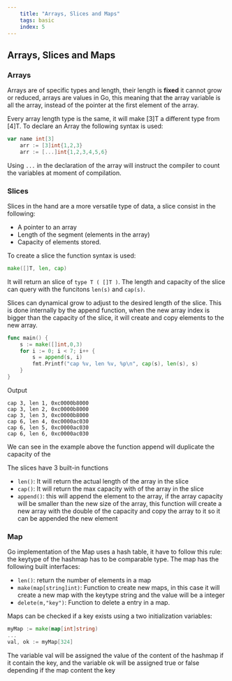 ```yaml
---
    title: "Arrays, Slices and Maps"
    tags: basic
    index: 5
---
```

## Arrays, Slices and Maps
### Arrays

Arrays are of specific types and length, their length is **fixed** it cannot grow or reduced, arrays are values in Go, this meaning that the array variable is all the array, instead of the pointer at the first element of the array.

Every array length type is the same, it will make [3]T a different type from [4]T.
To declare an Array the following syntax is used:

``` go
var name int[3]
    arr := [3]int{1,2,3}
    arr := [...]int{1,2,3,4,5,6}
```

Using `...` in the declaration of the array will instruct the compiler to count the variables at moment of compilation.

### Slices

Slices in the hand are a more versatile type of data, a slice consist in the following:
- A pointer to an array
- Length of the segment (elements in the array)
- Capacity of elements stored.

To create a slice the function syntax is used:
``` go
make([]T, len, cap)
```
It will return an slice of `type T ( []T )`. The length and capacity of the slice can query with the funcitons `len(s)` and `cap(s)`.

Slices can dynamical grow to adjust to the desired length of the slice. This is done internally by the append function, when the new array index is bigger than the capacity of the slice, it will create and copy elements to the new array.

``` go
func main() {
    s := make([]int,0,3)
    for i := 0; i < 7; i++ {
        s = append(s, i)
        fmt.Printf("cap %v, len %v, %p\n", cap(s), len(s), s)
    }
}
```

Output
``` text
cap 3, len 1, 0xc0000b8000
cap 3, len 2, 0xc0000b8000
cap 3, len 3, 0xc0000b8000
cap 6, len 4, 0xc0000ac030
cap 6, len 5, 0xc0000ac030
cap 6, len 6, 0xc0000ac030
```

We can see in the example above the function append will duplicate the capacity of the

The slices have 3 built-in functions
- `len()`: It will return the actual length of the array in the slice
- `cap()`: It will return the max capacity with of the array in the slice
- `append()`:  this will append the element to the array, if the array capacity will be smaller than the new size of the array, this function will create a new array with the double of the capacity and copy the array to it so it can be appended the new element

### Map

Go implementation of the Map uses a hash table, it have to follow this rule: the keytype of the hashmap has to be comparable type.
The map has the following built interfaces:

- `len()`: return the number of elements in a map
- `make(map[string]int)`: Function to create new maps, in this case it will create a new map with the keytype string and the value will be a integer
- `delete(m,"key")`: Function to delete a entry in a map.

Maps can be checked if a key exists using a two initialization variables:

``` go
myMap := make(map[int]string)
...
val, ok := myMap[324]
```

The variable val will be assigned the value of the content of the hashmap if it contain the key, and the variable ok will be assigned true or false depending if the map content the key
